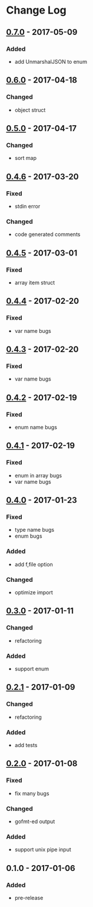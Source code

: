 # Change Log

## [0.7.0] - 2017-05-09
### Added
- add UnmarshalJSON to enum


## [0.6.0] - 2017-04-18
### Changed
- object struct


## [0.5.0] - 2017-04-17
### Changed
- sort map


## [0.4.6] - 2017-03-20
### Fixed
- stdin error

### Changed
- code generated comments


## [0.4.5] - 2017-03-01
### Fixed
- array item struct


## [0.4.4] - 2017-02-20
### Fixed
- var name bugs


## [0.4.3] - 2017-02-20
### Fixed
- var name bugs


## [0.4.2] - 2017-02-19
### Fixed
- enum name bugs


## [0.4.1] - 2017-02-19
### Fixed
- enum in array bugs
- var name bugs


## [0.4.0] - 2017-01-23
### Fixed
- type name bugs
- enum bugs

### Added
- add f,file option

### Changed
- optimize import


## [0.3.0] - 2017-01-11
### Changed
- refactoring

### Added
- support enum


## [0.2.1] - 2017-01-09
### Changed
- refactoring

### Added
- add tests


## [0.2.0] - 2017-01-08
### Fixed
- fix many bugs

### Changed
- gofmt-ed output

### Added
- support unix pipe input


## 0.1.0 - 2017-01-06
### Added
- pre-release


[0.7.0]: https://github.com/aaharu/schemarshal/compare/0.6.0...0.7.0
[0.6.0]: https://github.com/aaharu/schemarshal/compare/0.5.0...0.6.0
[0.5.0]: https://github.com/aaharu/schemarshal/compare/0.4.6...0.5.0
[0.4.6]: https://github.com/aaharu/schemarshal/compare/0.4.5...0.4.6
[0.4.5]: https://github.com/aaharu/schemarshal/compare/0.4.4...0.4.5
[0.4.4]: https://github.com/aaharu/schemarshal/compare/0.4.3...0.4.4
[0.4.3]: https://github.com/aaharu/schemarshal/compare/0.4.2...0.4.3
[0.4.2]: https://github.com/aaharu/schemarshal/compare/0.4.1...0.4.2
[0.4.1]: https://github.com/aaharu/schemarshal/compare/0.4.0...0.4.1
[0.4.0]: https://github.com/aaharu/schemarshal/compare/0.3.0...0.4.0
[0.3.0]: https://github.com/aaharu/schemarshal/compare/0.2.1...0.3.0
[0.2.1]: https://github.com/aaharu/schemarshal/compare/0.2.0...0.2.1
[0.2.0]: https://github.com/aaharu/schemarshal/compare/0.1.0...0.2.0
